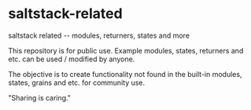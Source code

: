 saltstack-related
=================

saltstack related -- modules, returners, states and more

This repository is for public use.  Example modules, states, returners and etc. can be used / modified by anyone.

The objective is to create functionality not found in the built-in modules, states, grains and etc. for community use.

"Sharing is caring."
